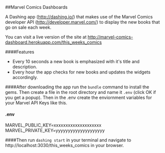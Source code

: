 ##Marvel Comics Dashboards

A Dashing app (http://dashing.io/) that makes use of the Marvel Comics developer API (http://developer.marvel.com/) to display the new books that go on sale each week.

You can visit a live version of the site at http://marvel-comics-dashboard.herokuapp.com/this_weeks_comics

####Features

* Every 10 seconds a new book is emphasized with it's title and description.
* Every hour the app checks for new books and updates the widgets accordingly.

####After downloading the app run the `bundle` command to install the gems. Then create a file in the root directory and name it `.env` (click OK if you get a popup). Then in the .env create the enviornment variables for your Marvel API Keys like this.

#### .env
MARVEL_PUBLIC_KEY=xxxxxxxxxxxxxxxxxxxx
MARVEL_PRIVATE_KEY=yyyyyyyyyyyyyyyyyyyy

####Then run `dashing start` in your terminal and navigate to http://localhost:3030/this_weeks_comics in your browser.
